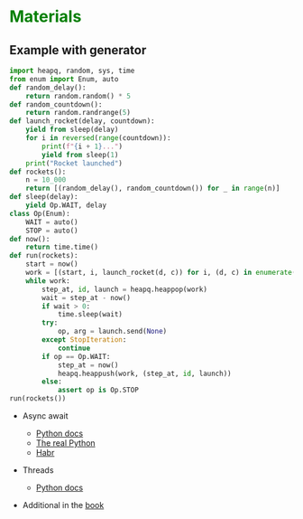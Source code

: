# <span style="color:green">Materials</span>

## Example with generator
```python
import heapq, random, sys, time
from enum import Enum, auto
def random_delay():
    return random.random() * 5
def random_countdown():
    return random.randrange(5)
def launch_rocket(delay, countdown):
    yield from sleep(delay)
    for i in reversed(range(countdown)):
        print(f"{i + 1}...")
        yield from sleep(1)
    print("Rocket launched")
def rockets():
    n = 10_000
    return [(random_delay(), random_countdown()) for _ in range(n)]
def sleep(delay):
    yield Op.WAIT, delay
class Op(Enum):
    WAIT = auto()
    STOP = auto()
def now():
    return time.time()
def run(rockets):
    start = now()
    work = [(start, i, launch_rocket(d, c)) for i, (d, c) in enumerate(rockets)]
    while work:
        step_at, id, launch = heapq.heappop(work)
        wait = step_at - now()
        if wait > 0:
            time.sleep(wait)
        try:
            op, arg = launch.send(None)
        except StopIteration:
            continue
        if op == Op.WAIT:
            step_at = now()
            heapq.heappush(work, (step_at, id, launch))
        else:
            assert op is Op.STOP
run(rockets())
```


- Async await
    - [Python docs](https://docs.python.org/3/library/asyncio-task.html)
    - [The real Python](https://realpython.com/async-io-python/)
    - [Habr](https://habr.com/en/post/266743/)

- Threads
    - [Python docs](https://docs.python.org/3/library/asyncio-task.html)

- Additional in the [book](https://www.amazon.com/Fluent-Python-Concise-Effective-Programming/dp/1491946008)